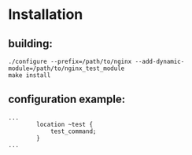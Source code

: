 # Installation
## building:
  ```
./configure --prefix=/path/to/nginx --add-dynamic-module=/path/to/nginx_test_module
make install
  ```
## configuration example:
  ```
...
          location ~test {
              test_command;
          }
...
  ```
